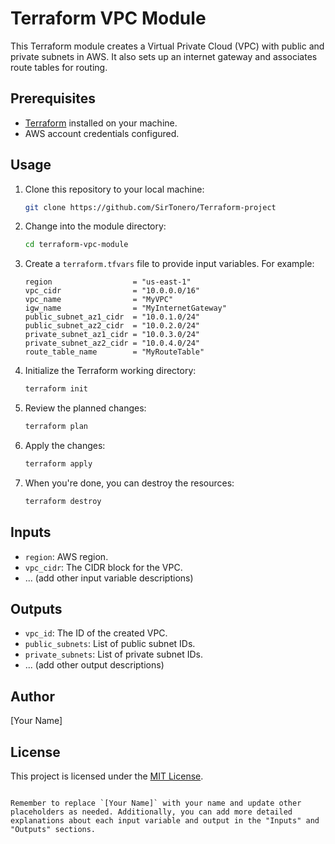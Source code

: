 

# Terraform VPC Module

This Terraform module creates a Virtual Private Cloud (VPC) with public and private subnets in AWS. It also sets up an internet gateway and associates route tables for routing.

## Prerequisites

- [Terraform](https://www.terraform.io/downloads.html) installed on your machine.
- AWS account credentials configured.

## Usage

1. Clone this repository to your local machine:

   ```sh
   git clone https://github.com/SirTonero/Terraform-project
   ```

2. Change into the module directory:

   ```sh
   cd terraform-vpc-module
   ```

3. Create a `terraform.tfvars` file to provide input variables. For example:

   ```hcl
   region                  = "us-east-1"
   vpc_cidr                = "10.0.0.0/16"
   vpc_name                = "MyVPC"
   igw_name                = "MyInternetGateway"
   public_subnet_az1_cidr  = "10.0.1.0/24"
   public_subnet_az2_cidr  = "10.0.2.0/24"
   private_subnet_az1_cidr = "10.0.3.0/24"
   private_subnet_az2_cidr = "10.0.4.0/24"
   route_table_name        = "MyRouteTable"
   ```

4. Initialize the Terraform working directory:

   ```sh
   terraform init
   ```

5. Review the planned changes:

   ```sh
   terraform plan
   ```

6. Apply the changes:

   ```sh
   terraform apply
   ```

7. When you're done, you can destroy the resources:

   ```sh
   terraform destroy
   ```

## Inputs

- `region`: AWS region.
- `vpc_cidr`: The CIDR block for the VPC.
- ... (add other input variable descriptions)

## Outputs

- `vpc_id`: The ID of the created VPC.
- `public_subnets`: List of public subnet IDs.
- `private_subnets`: List of private subnet IDs.
- ... (add other output descriptions)

## Author

[Your Name]

## License

This project is licensed under the [MIT License](LICENSE).
```

Remember to replace `[Your Name]` with your name and update other placeholders as needed. Additionally, you can add more detailed explanations about each input variable and output in the "Inputs" and "Outputs" sections.